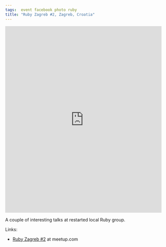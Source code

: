 ```yaml
---
tags:  event facebook photo ruby
title: "Ruby Zagreb #2, Zagreb, Croatia"
---
```

<iframe src="https://www.facebook.com/plugins/post.php?href=https%3A%2F%2Fwww.facebook.com%2Fmedia%2Fset%2F%3Fset%3Da.10153749710762290.1073741855.735252289%26type%3D3&width=500" width="500" height="597" style="border:none;overflow:hidden" scrolling="no" frameborder="0" allowTransparency="true"></iframe>

A couple of interesting talks at restarted local Ruby group.

Links:

- [Ruby Zagreb #2](https://www.meetup.com/rubyzg/events/172730842/) at meetup.com

